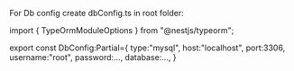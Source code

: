 For Db config create dbConfig.ts in root folder:

import { TypeOrmModuleOptions } from "@nestjs/typeorm";

export const DbConfig:Partial<TypeOrmModuleOptions>={
      type:"mysql",
      host:"localhost",
      port:3306,
      username:"root",
      password:...,
      database:...,
  }
